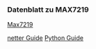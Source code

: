 ### Datenblatt zu MAX7219

[Max7219](https://datasheets.maximintegrated.com/en/ds/MAX7219-MAX7221.pdf)

[netter Guide](https://tutorials-raspberrypi.de/led-max7219-dot-matrix-projekt-uebersicht/)
[Python Guide](https://codingworld.io/project/8x8-led-matrix-anschliessen-und-programmieren)



